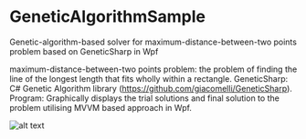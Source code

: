 # GeneticAlgorithmSample
Genetic-algorithm-based solver for maximum-distance-between-two points problem based on GeneticSharp in Wpf

maximum-distance-between-two points problem:
the problem of finding the line of the longest length that fits wholly within a rectangle.
GeneticSharp:
C# Genetic Algorithm library (https://github.com/giacomelli/GeneticSharp).
Program:
Graphically displays the trial solutions and final solution to the problem utilising MVVM based approach in Wpf.

![alt text](https://github.com/dtaylor-530/GeneticAlgorithmSample/blob/master/GeneticAlgorithmSample/snapshot.png, "Snapshot of program")
